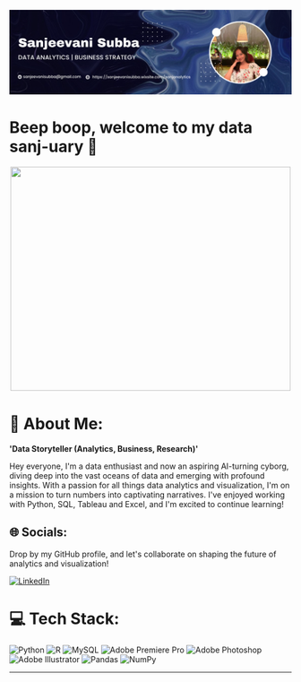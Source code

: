 ![logo](https://github.com/sanjanalytics/sanjanalytics/blob/main/linkedin%20banner.png)

# Beep boop, welcome to my data sanj-uary 🤖

<p align="center">
  <img width="500" height="400" src="https://github.com/sanjanalytics/sanjanalytics/assets/135433416/0e42d1ef-4191-43ea-a5cc-2b75633ce243">
</p>

 # 💫 About Me:
**'Data Storyteller (Analytics, Business, Research)'**

Hey everyone, I'm a data enthusiast and now an aspiring AI-turning cyborg, diving deep into the vast oceans of data and emerging with profound insights. With a passion for all things data analytics and visualization, I'm on a mission to turn numbers into captivating narratives. I've enjoyed working with Python, SQL, Tableau and Excel, and I'm excited to continue learning! 


## 🌐 Socials:
Drop by my GitHub profile, and let's collaborate on shaping the future of analytics and visualization! 

[![LinkedIn](https://img.shields.io/badge/LinkedIn-%230077B5.svg?logo=linkedin&logoColor=white)](https://linkedin.com/in/https://www.linkedin.com/in/sanjeevani-subba/) 

# 💻 Tech Stack:
![Python](https://img.shields.io/badge/python-3670A0?style=for-the-badge&logo=python&logoColor=ffdd54) ![R](https://img.shields.io/badge/r-%23276DC3.svg?style=for-the-badge&logo=r&logoColor=white) ![MySQL](https://img.shields.io/badge/mysql-%2300f.svg?style=for-the-badge&logo=mysql&logoColor=white) ![Adobe Premiere Pro](https://img.shields.io/badge/Adobe%20Premiere%20Pro-9999FF.svg?style=for-the-badge&logo=Adobe%20Premiere%20Pro&logoColor=white) ![Adobe Photoshop](https://img.shields.io/badge/adobephotoshop-%2331A8FF.svg?style=for-the-badge&logo=adobephotoshop&logoColor=white) ![Adobe Illustrator](https://img.shields.io/badge/adobeillustrator-%23FF9A00.svg?style=for-the-badge&logo=adobeillustrator&logoColor=white) ![Pandas](https://img.shields.io/badge/pandas-%23150458.svg?style=for-the-badge&logo=pandas&logoColor=white) ![NumPy](https://img.shields.io/badge/numpy-%23013243.svg?style=for-the-badge&logo=numpy&logoColor=white)
  
---
                                     
